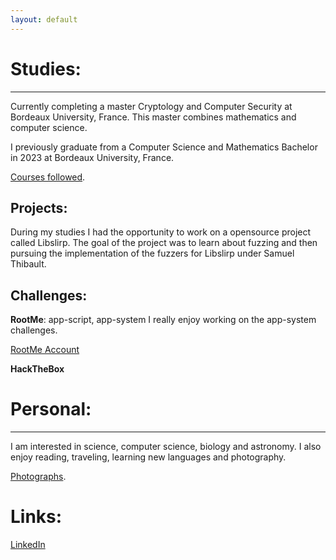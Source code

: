 ```yaml
---
layout: default
---
```


# Studies:
* * *

Currently completing a master Cryptology and Computer Security at Bordeaux University, France. This master combines mathematics and computer science.

I previously graduate from a Computer Science and Mathematics Bachelor in 2023 at Bordeaux University, France.

[Courses followed](./courses.html).

## Projects:

During my studies I had the opportunity to work on a opensource project called Libslirp. The goal of the project was to learn about fuzzing and then pursuing the implementation of the fuzzers for Libslirp under Samuel Thibault.

## Challenges:

**RootMe**: app-script, app-system
I really enjoy working on the app-system challenges.

<a href="https://www.root-me.org/maengo?lang=eng"> RootMe Account </a>

**HackTheBox**

# Personal:
* * *
I am interested in science, computer science, biology and astronomy. I also enjoy reading, traveling, learning new languages and photography.

[Photographs](./photos.html).

# Links:
[LinkedIn](./[courses.html](https://www.linkedin.com/in/maëlie-chan-peng-548a04327/))
